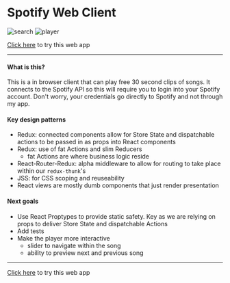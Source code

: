 # Spotify Web Client
![search](../master/docs/search.png)
![player](../master/docs/player.png)

[Click here](https://theodoreli.github.io/spotify-player/) to try this web app

---
#### What is this?
This is a in browser client that can play free 30 second clips of songs. It connects to the Spotify API so this will require you to login into your Spotify account. Don't worry, your credentials go directly to Spotify and not through my app.

#### Key design patterns
- Redux: connected components allow for Store State and dispatchable actions to be passed in as props into React components
- Redux: use of fat Actions and slim Reducers
  - fat Actions are where business logic reside
- React-Router-Redux: alpha middleware to allow for routing to take place within our `redux-thunk`'s
- JSS: for CSS scoping and reuseability
- React views are mostly dumb components that just render presentation

#### Next goals
- Use React Proptypes to provide static safety. Key as we are relying on props to deliver Store State and dispatchable Actions
- Add tests
- Make the player more interactive
  - slider to navigate within the song
  - ability to preview next and previous song


---
[Click here](https://theodoreli.github.io/spotify-player/) to try this web app

